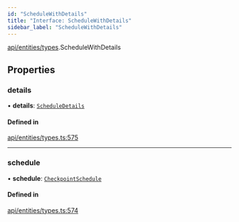```yaml
---
id: "ScheduleWithDetails"
title: "Interface: ScheduleWithDetails"
sidebar_label: "ScheduleWithDetails"
---
```


[api/entities/types](../../../../../modules/API/Entities/Types/Types.md).ScheduleWithDetails

## Properties

### details

• **details**: [`ScheduleDetails`](../../CheckpointSchedule/Types/ScheduleDetails/ScheduleDetails.md)

#### Defined in

[api/entities/types.ts:575](https://github.com/PolymeshAssociation/polymesh-sdk/blob/fedc4714f/src/api/entities/types.ts#L575)

___

### schedule

• **schedule**: [`CheckpointSchedule`](../../../../../classes/API/Entities/CheckpointSchedule/CheckpointSchedule.md)

#### Defined in

[api/entities/types.ts:574](https://github.com/PolymeshAssociation/polymesh-sdk/blob/fedc4714f/src/api/entities/types.ts#L574)
